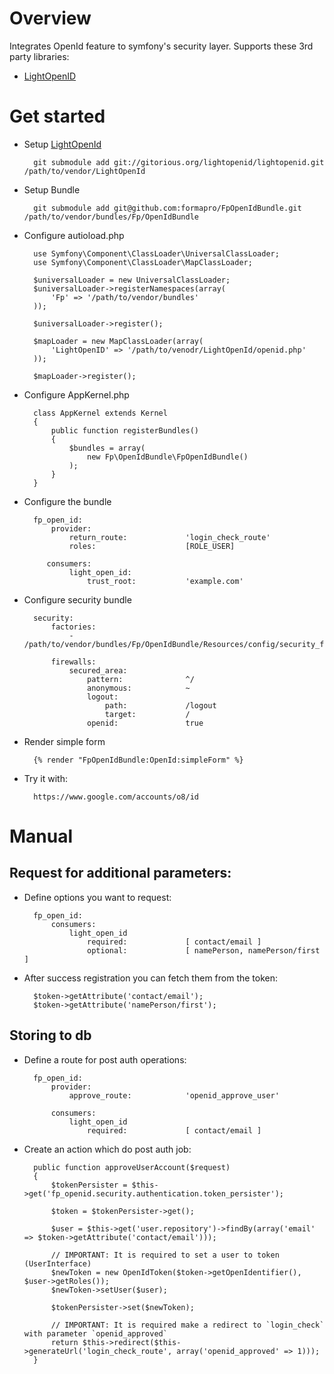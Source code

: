 # Overview

Integrates OpenId feature to symfony's security layer.
Supports these 3rd party libraries:

* [LightOpenID](http://gitorious.org/lightopenid)

# Get started

* Setup [LightOpenId](http://gitorious.org/lightopenid)

        git submodule add git://gitorious.org/lightopenid/lightopenid.git /path/to/vendor/LightOpenId

* Setup Bundle

        git submodule add git@github.com:formapro/FpOpenIdBundle.git /path/to/vendor/bundles/Fp/OpenIdBundle

* Configure autioload.php

        use Symfony\Component\ClassLoader\UniversalClassLoader;
        use Symfony\Component\ClassLoader\MapClassLoader;

        $universalLoader = new UniversalClassLoader;
        $universalLoader->registerNamespaces(array(
            'Fp' => '/path/to/vendor/bundles'
        ));

        $universalLoader->register();

        $mapLoader = new MapClassLoader(array(
            'LightOpenID' => '/path/to/venodr/LightOpenId/openid.php'
        ));

        $mapLoader->register();

* Configure AppKernel.php

        class AppKernel extends Kernel
        {
            public function registerBundles()
            {
                $bundles = array(
                    new Fp\OpenIdBundle\FpOpenIdBundle()
                );
            }
        }

* Configure the bundle

        fp_open_id:
            provider:
                return_route:             'login_check_route'
                roles:                    [ROLE_USER]

           consumers:
                light_open_id:
                    trust_root:           'example.com'

* Configure security bundle

        security:
            factories:
                -                         /path/to/vendor/bundles/Fp/OpenIdBundle/Resources/config/security_factories.xml

            firewalls:
                secured_area:
                    pattern:              ^/
                    anonymous:            ~
                    logout:
                        path:             /logout
                        target:           /
                    openid:               true

* Render simple form

        {% render "FpOpenIdBundle:OpenId:simpleForm" %}

* Try it with:

        https://www.google.com/accounts/o8/id

# Manual

## Request for additional parameters:

* Define options you want to request:

        fp_open_id:
            consumers:
                light_open_id
                    required:             [ contact/email ]
                    optional:             [ namePerson, namePerson/first ]

* After success registration you can fetch them from the token:

        $token->getAttribute('contact/email');
        $token->getAttribute('namePerson/first');

## Storing to db

* Define a route for post auth operations:

        fp_open_id:
            provider:
                approve_route:            'openid_approve_user'

            consumers:
                light_open_id
                    required:             [ contact/email ]

* Create an action which do post auth job:

        public function approveUserAccount($request)
        {
            $tokenPersister = $this->get('fp_openid.security.authentication.token_persister');

            $token = $tokenPersister->get();

            $user = $this->get('user.repository')->findBy(array('email' => $token->getAttribute('contact/email')));

            // IMPORTANT: It is required to set a user to token (UserInterface)
            $newToken = new OpenIdToken($token->getOpenIdentifier(), $user->getRoles());
            $newToken->setUser($user);

            $tokenPersister->set($newToken);

            // IMPORTANT: It is required make a redirect to `login_check` with parameter `openid_approved`
            return $this->redirect($this->generateUrl('login_check_route', array('openid_approved' => 1)));
        }

